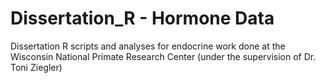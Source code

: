 # Dissertation_R - Hormone Data
Dissertation R scripts and analyses for endocrine work done at the Wisconsin National Primate Research Center (under the supervision of Dr. Toni Ziegler)
